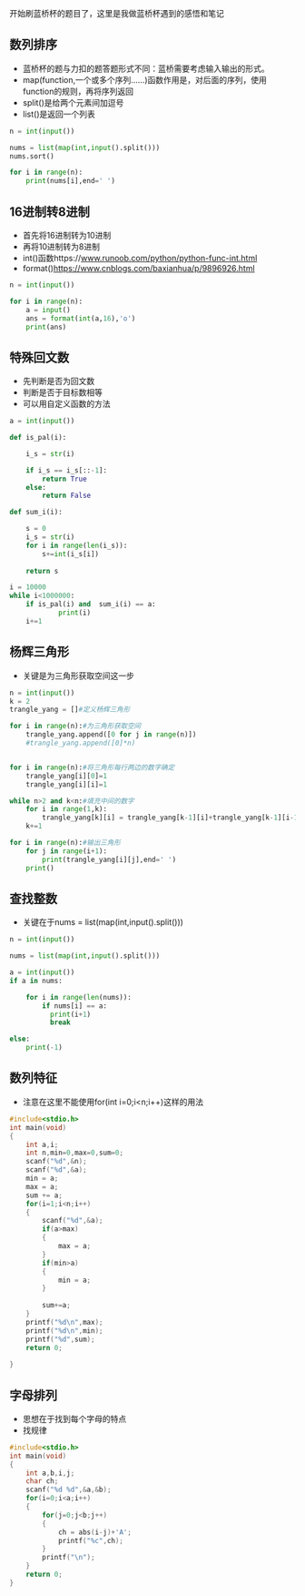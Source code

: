 ﻿开始刷蓝桥杯的题目了，这里是我做蓝桥杯遇到的感悟和笔记


## 数列排序
* 蓝桥杯的题与力扣的题答题形式不同：蓝桥需要考虑输入输出的形式。
* map(function,一个或多个序列......)函数作用是，对后面的序列，使用function的规则，再将序列返回
* split()是给两个元素间加逗号
* list()是返回一个列表
```python
n = int(input())

nums = list(map(int,input().split()))
nums.sort()

for i in range(n):
    print(nums[i],end=' ')

```

## 16进制转8进制
* 首先将16进制转为10进制
* 再将10进制转为8进制
* int()函数https://www.runoob.com/python/python-func-int.html
* format()https://www.cnblogs.com/baxianhua/p/9896926.html
```python
n = int(input())

for i in range(n):
    a = input()
    ans = format(int(a,16),'o')
    print(ans)
```
## 特殊回文数
* 先判断是否为回文数
* 判断是否于目标数相等
* 可以用自定义函数的方法
```python
a = int(input())

def is_pal(i):

    i_s = str(i)

    if i_s == i_s[::-1]:
        return True
    else:
        return False

def sum_i(i):

    s = 0
    i_s = str(i)
    for i in range(len(i_s)):
        s+=int(i_s[i])
    
    return s

i = 10000
while i<1000000:
    if is_pal(i) and  sum_i(i) == a:
            print(i)
    i+=1
```

## 杨辉三角形
* 关键是为三角形获取空间这一步
```python
n = int(input())
k = 2
trangle_yang = []#定义杨辉三角形

for i in range(n):#为三角形获取空间
    trangle_yang.append([0 for j in range(n)])
    #trangle_yang.append([0]*n)


for i in range(n):#将三角形每行两边的数字确定
    trangle_yang[i][0]=1
    trangle_yang[i][i]=1

while n>2 and k<n:#填充中间的数字
    for i in range(1,k):
        trangle_yang[k][i] = trangle_yang[k-1][i]+trangle_yang[k-1][i-1]
    k+=1

for i in range(n):#输出三角形
    for j in range(i+1):
        print(trangle_yang[i][j],end=' ')
    print()
```

## 查找整数
* 关键在于nums = list(map(int,input().split()))
```python
n = int(input())

nums = list(map(int,input().split()))

a = int(input())
if a in nums:

    for i in range(len(nums)):
        if nums[i] == a:
          print(i+1)
          break

else:
    print(-1)
```

## 数列特征
* 注意在这里不能使用for(int i=0;i<n;i++)这样的用法
``` C
#include<stdio.h>
int main(void)
{
	int a,i;
	int n,min=0,max=0,sum=0;
	scanf("%d",&n);
	scanf("%d",&a);
	min = a;
	max = a;
	sum += a;
	for(i=1;i<n;i++)
	{
		scanf("%d",&a);
		if(a>max)
		{
			max = a;
		}
		if(min>a)
		{
			min = a;
		}
		
		sum+=a;
	}
	printf("%d\n",max);
	printf("%d\n",min);
	printf("%d",sum);
	return 0;
	
} 
```
## 字母排列
* 思想在于找到每个字母的特点
* 找规律
``` C
#include<stdio.h>
int main(void)
{
	int a,b,i,j;
	char ch;
	scanf("%d %d",&a,&b);
	for(i=0;i<a;i++)
	{
		for(j=0;j<b;j++)
		{
			ch = abs(i-j)+'A';
			printf("%c",ch);
		}
		printf("\n");
	}
	return 0;
}  
```
